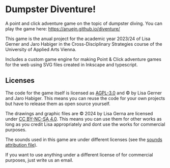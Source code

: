 # Dumpster Diventure!

A point and click adventure game on the topic of dumpster diving.
You can play the game here: <https://anuejn.github.io/diventure/>

This game is the anual project for the academic year 2023/24 of Lisa Gerner and Jaro Habiger in the
Cross-Disciplinary Strategies course of the University of Applied Arts Vienna.

Includes a custom game engine for making Point & Click adventure games for the web using SVG files
created in Inkscape and typescript.

## Licenses

The code for the game itself is licensed as [AGPL-3.0](./LICENSE-AGPL-3.0.txt) and © by Lisa Gerner 
and Jaro Habiger. This means you can reuse the code for your own projects but have to release them 
as open source yourself.

The drawings and graphic files are © 2024 by Lisa Gerna are licensed under 
[CC BY-NC-SA 4.0](./LICENSE-CC-BY-NC-SA-4.0.txt). This means you can use them for other works as 
long as you credit Lisa appropriately and dont use the works for commercial purposes.

The sounds used in this game are under different licenses 
(see the [sounds attribution file](./game/sounds/attributions.txt)).

If you want to use anything under a different license of for commercial purposes, just write us an
email.
